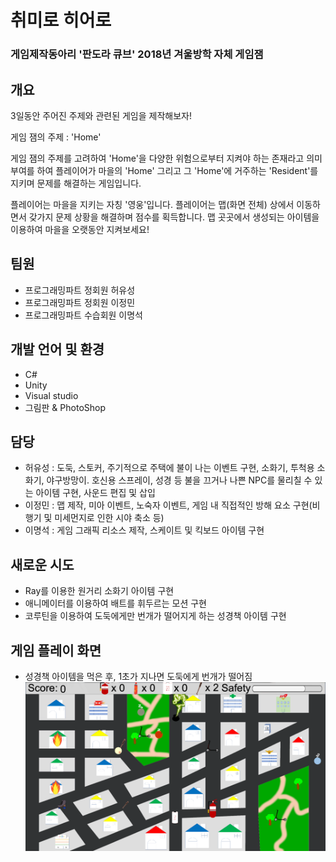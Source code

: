 # 취미로 히어로

### 게임제작동아리 '판도라 큐브' 2018년 겨울방학 자체 게임잼

## 개요
3일동안 주어진 주제와 관련된 게임을 제작해보자!

게임 잼의 주제 : 'Home'

게임 잼의 주제를 고려하여 'Home'을 다양한 위험으로부터 지켜야 하는 존재라고 의미 부여를 하여 플레이어가 마을의 'Home' 그리고 그 'Home'에 거주하는 'Resident'를 지키며 문제를 해결하는 게임입니다.

플레이어는 마을을 지키는 자칭 '영웅'입니다. 플레이어는 맵(화면 전체) 상에서 이동하면서 갖가지 문제 상황을 해결하며 점수를 획득합니다. 맵 곳곳에서 생성되는 아이템을 이용하여 마을을 오랫동안 지켜보세요!

## 팀원
* 프로그래밍파트 정회원 허유성
* 프로그래밍파트 정회원 이정민
* 프로그래밍파트 수습회원 이명석

## 개발 언어 및 환경
* C#
* Unity
* Visual studio
* 그림판 & PhotoShop

## 담당
* 허유성 : 도둑, 스토커, 주기적으로 주택에 불이 나는 이벤트 구현, 소화기, 투척용 소화기, 야구방망이. 호신용 스프레이, 성경 등 불을 끄거나 나쁜 NPC를 물리칠 수 있는 아이템 구현, 사운드 편집 및 삽입
* 이정민 : 맵 제작, 미아 이벤트, 노숙자 이벤트, 게임 내 직접적인 방해 요소 구현(비행기 및 미세먼지로 인한 시야 축소 등)
* 이명석 : 게임 그래픽 리소스 제작, 스케이트 및 킥보드 아이템 구현

## 새로운 시도
* Ray를 이용한 원거리 소화기 아이템 구현
* 애니메이터를 이용하여 배트를 휘두르는 모션 구현
* 코루틴을 이용하여 도둑에게만 번개가 떨어지게 하는 성경책 아이템 구현

## 게임 플레이 화면

* 성경책 아이템을 먹은 후, 1초가 지나면 도둑에게 번개가 떨어짐
![Play](./Image/PlayScreen.png)
